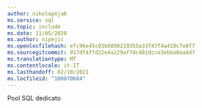 ```yaml
---
author: nikolapeja6
ms.service: sql
ms.topic: include
ms.date: 11/05/2020
ms.author: nipejic
ms.openlocfilehash: efc96e45c03b0890219355a33f47f4a410c7e8f7
ms.sourcegitcommit: 917df4ffd22e4a229af7dc481dcce3ebba0aa4d7
ms.translationtype: MT
ms.contentlocale: it-IT
ms.lasthandoff: 02/10/2021
ms.locfileid: "100070684"
---
```

Pool SQL dedicato
